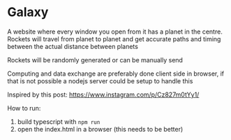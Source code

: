 # Galaxy

A website where every window you open from it has a planet in the centre. Rockets will travel from planet to planet and get accurate paths and timing between the actual distance between planets

Rockets will be randomly generated or can be manually send

Computing and data exchange are preferably done client side in browser, if that is not possible a nodejs server could be setup to handle this

Inspired by this post:
https://www.instagram.com/p/Cz827m0tYy1/

How to run:
1. build typescript with `npm run`
2. open the index.html in a browser (this needs to be better)